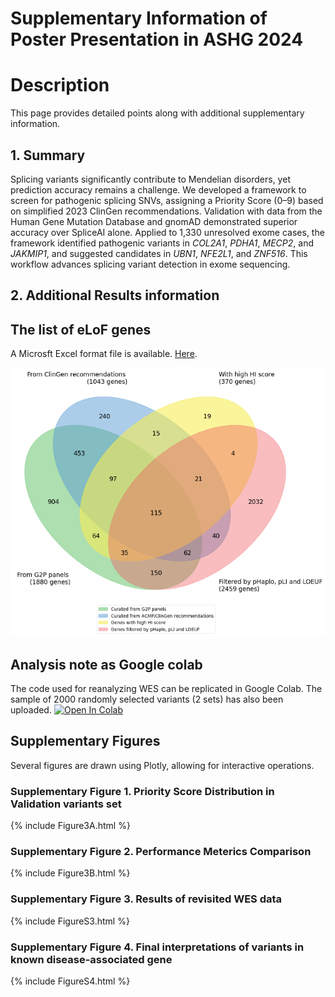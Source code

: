 # Supplementary Information of Poster Presentation in ASHG 2024  
# Description
This page provides detailed points along with additional supplementary information.

## 1. Summary
Splicing variants significantly contribute to Mendelian disorders, yet prediction accuracy remains a challenge. We developed a framework to screen for pathogenic splicing SNVs, assigning a Priority Score (0–9) based on simplified 2023 ClinGen recommendations. Validation with data from the Human Gene Mutation Database and gnomAD demonstrated superior accuracy over SpliceAI alone. Applied to 1,330 unresolved exome cases, the framework identified pathogenic variants in _COL2A1_, _PDHA1_, _MECP2_, and _JAKMIP1_, and suggested candidates in _UBN1_, _NFE2L1_, and _ZNF516_. This workflow advances splicing variant detection in exome sequencing.

## 2. Additional Results information 
## The list of eLoF genes
A Microsft Excel format file is available.
[Here](https://github.com/ysut/ASHG-2024/blob/develop/_includes/eLoF_genes_list.txt).  

![venn](https://github.com/ysut/ASHG-2024/blob/develop/_includes/elof_venn.png?raw=true)
  
## Analysis note as Google colab
The code used for reanalyzing WES can be replicated in Google Colab.
The sample of 2000 randomly selected variants (2 sets) has also been uploaded.
[![Open In Colab](https://colab.research.google.com/assets/colab-badge.svg)](http://colab.research.google.com/github/ysut/2024_CellGenomics/blob/develop/main.ipynb)
  
## Supplementary Figures
Several figures are drawn using Plotly, allowing for interactive operations.

### Supplementary Figure 1. Priority Score Distribution in Validation variants set
{% include Figure3A.html %}

### Supplementary Figure 2. Performance Meterics Comparison 
{% include Figure3B.html %}

### Supplementary Figure 3. Results of revisited WES data
{% include FigureS3.html %}

### Supplementary Figure 4. Final interpretations of variants in known disease-associated gene
{% include FigureS4.html %}
